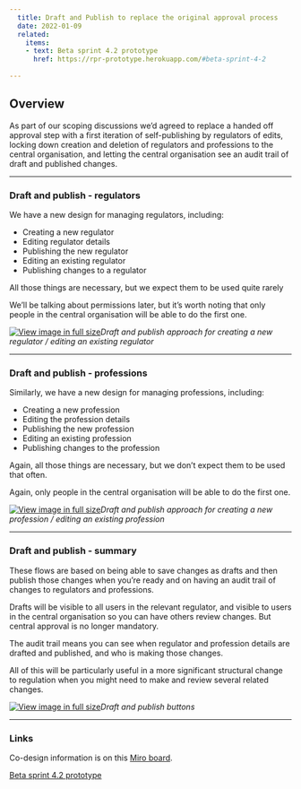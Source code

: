 ```yaml
---
  title: Draft and Publish to replace the original approval process
  date: 2022-01-09
  related:
    items:
    - text: Beta sprint 4.2 prototype
      href: https://rpr-prototype.herokuapp.com/#beta-sprint-4-2
   
---
```


## Overview 

As part of our scoping discussions we’d agreed to replace a handed off approval step with a first iteration of self-publishing by regulators of edits, locking down creation and deletion of regulators and professions to the central organisation, and letting the central organisation see an audit trail of draft and published changes.

--- 

### Draft and publish - regulators

We have a new design for managing regulators, including:
* Creating a new regulator
* Editing regulator details
* Publishing the new regulator
* Editing an existing regulator
* Publishing changes to a regulator

All those things are necessary, but we expect them to be used quite rarely

We’ll be talking about permissions later, but it’s worth noting that only people in the central organisation will be able to do the first one.


[![View image in full size](01.png)](01.png)*Draft and publish approach for creating a new regulator / editing an existing regulator*

--- 
### Draft and publish - professions

Similarly, we have a new design for managing professions, including:
* Creating a new profession
* Editing the profession details
* Publishing the new profession
* Editing an existing profession
* Publishing changes to the profession

Again, all those things are necessary, but we don’t expect them to be used that often.

Again, only people in the central organisation will be able to do the first one.

[![View image in full size](02.png)](02.png)*Draft and publish approach for creating a new profession / editing an existing profession*

--- 

### Draft and publish - summary

These flows are based on being able to save changes as drafts and then publish those changes when you’re ready and on having an audit trail of changes to regulators and professions.

Drafts will be visible to all users in the relevant regulator, and visible to users in the central organisation so you can have others review changes.
But central approval is no longer mandatory.

The audit trail means you can see when regulator and profession details are drafted and published, and who is making those changes.

All of this will be particularly useful in a more significant structural change to regulation when you might need to make and review several related changes.



[![View image in full size](03.png)](03.png)*Draft and publish buttons*


--- 

### Links

Co-design information is on this [Miro board](https://miro.com/app/board/uXjVOaZc0VI=/?moveToWidget=3458764516421180368&cot=14).

[Beta sprint 4.2 prototype](https://rpr-prototype.herokuapp.com/#beta-sprint-4-2)
